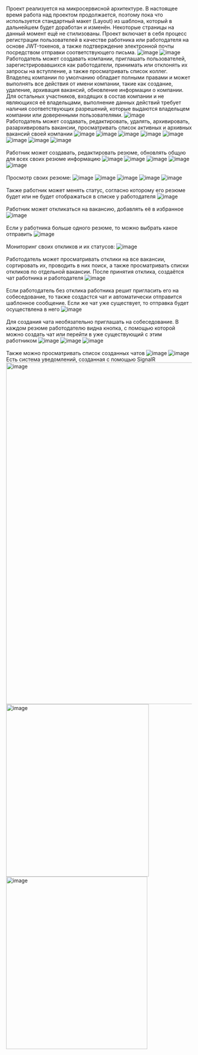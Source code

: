 Проект реализуется на микросервисной архитектуре. В настоящее время работа над проектом продолжается, поэтому пока что используется стандартный макет (Layout) из шаблона, который в дальнейшем будет доработан и изменён. Некоторые страницы на данный момент ещё не стилизованы.
Проект включает в себя процесс регистрации пользователей в качестве работника или работодателя на основе JWT-токенов, а также подтверждение электронной почты посредством отправки соответствующего письма.
![image](https://github.com/user-attachments/assets/72fada6d-fc03-4135-ab75-0ae98e227a98)
![image](https://github.com/user-attachments/assets/3b23ce57-bf24-40aa-9eac-318f2491d371)
<br/>
Работодатель может создавать компании, приглашать пользователей, зарегистрировавшихся как работодатели, принимать или отклонять их запросы на вступление, а также просматривать список коллег. Владелец компании по умолчанию обладает полными правами и может выполнять все действия от имени компании, такие как создание, удаление, архивация вакансий, обновление информации о компании. Для остальных участников, входящих в состав компании и не являющихся её владельцами, выполнение данных действий требует наличия соответствующих разрешений, которые выдаются владельцем компании или доверенными пользователями.
![image](https://github.com/user-attachments/assets/093b08df-0648-4652-8397-74a98336500b)
<br/>
Работодатель может создавать, редактировать, удалять, архивировать, разархивировать вакансии, просматривать список активных и архивных вакансий своей компании
![image](https://github.com/user-attachments/assets/1fe1b4af-8996-4f15-aeec-d18173d30704)
![image](https://github.com/user-attachments/assets/9edfb963-c364-47cc-a450-67855d74d38e)
![image](https://github.com/user-attachments/assets/d6527a60-4351-4c9a-affc-4b0359bcc62b)
![image](https://github.com/user-attachments/assets/3930f5cd-9e6d-408b-8b42-2fdf2d9fdd64)
![image](https://github.com/user-attachments/assets/064d0da8-65a8-442e-83bc-8eb016c116ab)
![image](https://github.com/user-attachments/assets/9ca21ad9-40dd-4f69-becb-08ba7ee72af9)
![image](https://github.com/user-attachments/assets/b7ada3dc-024b-447e-b0e5-30784d7ee807)
![image](https://github.com/user-attachments/assets/23fbc1b9-fee8-4a1c-8e7c-cce052b8237c)
<br/><br/>
Работник может создавать, редактировать резюме, обновлять общую для всех своих резюме информацию
![image](https://github.com/user-attachments/assets/3b971cbc-e605-457c-81e8-09b22931ba65)
![image](https://github.com/user-attachments/assets/9cd656fb-acef-4099-97ad-e2d20cee8647)
![image](https://github.com/user-attachments/assets/20e05081-5096-4e15-b306-a9c151a5e3fc)
![image](https://github.com/user-attachments/assets/e751077a-5f91-4ae4-be41-e821545f6cee)
![image](https://github.com/user-attachments/assets/dd34b55f-9b17-4d97-bd76-431d69573b0f)
<br/><br/>
Просмотр своих резюме:
![image](https://github.com/user-attachments/assets/a0026c9f-54a2-418e-aef1-9ced6b8ef850)
![image](https://github.com/user-attachments/assets/a245d33e-eb0d-4b92-97fc-b58691278eec)
![image](https://github.com/user-attachments/assets/79243801-36bf-4621-a26f-1b98a9ebb011)
![image](https://github.com/user-attachments/assets/40706348-6ab1-4efc-b7d7-7cac7676c601)
![image](https://github.com/user-attachments/assets/f4ce29c9-e07e-42f3-9fe6-80d8952d2b41)
<br/><br/>
Также работник может менять статус, согласно которому его резюме будет или не будет отображаться в списке у работодателя
![image](https://github.com/user-attachments/assets/7c24ff1e-042d-4acb-ac3d-248111d74fd9)
<br/><br/>
Работник может откликаться на вакансию, добавлять её в избранное
![image](https://github.com/user-attachments/assets/73580b6a-7540-4106-9a84-8c67b3b09c46)
<br/><br/>
Если у работника больше одного резюме, то можно выбрать какое отправить
![image](https://github.com/user-attachments/assets/81ddca03-f42e-468b-8d1d-300a721a24d5)
<br/><br/>
Мониторинг своих откликов и их статусов:
![image](https://github.com/user-attachments/assets/9e5acacf-b0eb-4956-8d63-c2f4fde8d0b2)
<br/><br/>
Работодатель может просматривать отклики на все вакансии, сортировать их, проводить в них поиск, а также просматривать списки откликов по отдельной вакансии.
После принятия отклика, создаётся чат работника и работодателя
![image](https://github.com/user-attachments/assets/24f3e519-b803-4f94-b608-294253d1da2e)
<br/><br/>
Если работодатель без отклика работника решит пригласить его на собеседование, то также создастся чат и автоматически отправится шаблонное сообщение. Если же чат уже существует, то отправка будет осуществлена в него
![image](https://github.com/user-attachments/assets/859f0288-f706-4b10-809f-b64536d8dac9)
<br/><br/>
Для создания чата необязательно приглашать на собеседование. В каждом резюме работодателю видна кнопка, с помощью которой можно создать чат или перейти в уже существующий с этим работником
![image](https://github.com/user-attachments/assets/20f53356-bd90-4de8-ac84-d0216d610474)
![image](https://github.com/user-attachments/assets/35e61f49-d0f9-4d4a-b522-ea4f2c2b420f)
![image](https://github.com/user-attachments/assets/a0ae18de-2aa7-4b93-89dd-b061df28058a)
<br/><br/>
Также можно просматривать список созданных чатов
![image](https://github.com/user-attachments/assets/26335c50-7dcc-4fff-8a66-3eec12e9cbdd)
![image](https://github.com/user-attachments/assets/c93132b9-4827-4d0d-bfd7-850846d68fd1)
Есть система уведомлений, созданная с помощью SignalR
<img width="1919" height="927" alt="image" src="https://github.com/user-attachments/assets/0ca11bca-7ca9-491f-a2f1-072646510e98" />
<img width="387" height="468" alt="image" src="https://github.com/user-attachments/assets/a77305d2-801e-4bdd-a564-e12512c8d816" />
<img width="383" height="468" alt="image" src="https://github.com/user-attachments/assets/2e1b20e8-e1d1-4883-bb6f-0eea42b1a87c" />



